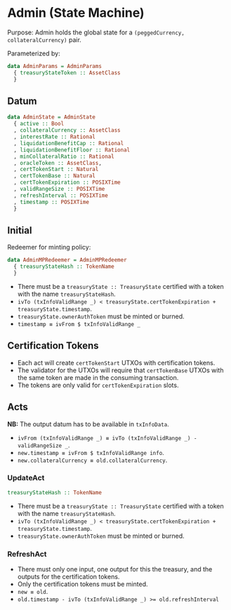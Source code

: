 # Admin (State Machine)

Purpose: Admin holds the global state for a `(peggedCurrency, collateralCurrency)` pair.

Parameterized by:
```haskell
data AdminParams = AdminParams
  { treasuryStateToken :: AssetClass
  }
```

## Datum

```haskell
data AdminState = AdminState
  { active :: Bool
  , collateralCurrency :: AssetClass
  , interestRate :: Rational
  , liquidationBenefitCap :: Rational
  , liquidationBenefitFloor :: Rational
  , minCollateralRatio :: Rational
  , oracleToken :: AssetClass,
  , certTokenStart :: Natural
  , certTokenBase :: Natural
  , certTokenExpiration :: POSIXTime
  , validRangeSize :: POSIXTime
  , refreshInterval :: POSIXTime
  , timestamp :: POSIXTime
  }
```

## Initial

Redeemer for minting policy:
```haskell
data AdminMPRedeemer = AdminMPRedeemer
  { treasuryStateHash :: TokenName
  }
```

- There must be a `treasuryState :: TreasuryState` certified with
  a token with the name `treasuryStateHash`.
- `ivTo (txInfoValidRange _) < treasuryState.certTokenExpiration + treasuryState.timestamp`.
- `treasuryState.ownerAuthToken` must be minted or burned.
- `timestamp ≡ ivFrom $ txInfoValidRange _`

## Certification Tokens

- Each act will create `certTokenStart` UTXOs with certification tokens.
- The validator for the UTXOs will require that `certTokenBase` UTXOs with the same
  token are made in the consuming transaction.
- The tokens are only valid for `certTokenExpiration` slots.

## Acts

**NB:** The output datum has to be available in `txInfoData`.

- `ivFrom (txInfoValidRange _) ≡ ivTo (txInfoValidRange _) - validRangeSize _`.
- `new.timestamp ≡ ivFrom $ txInfoValidRange info`.
- `new.collateralCurrency ≡ old.collateralCurrency`. 

### UpdateAct

```haskell
treasuryStateHash :: TokenName
```

- There must be a `treasuryState :: TreasuryState` certified with
  a token with the name `treasuryStateHash`.
- `ivTo (txInfoValidRange _) < treasuryState.certTokenExpiration + treasuryState.timestamp`.
- `treasuryState.ownerAuthToken` must be minted or burned.

### RefreshAct

- There must only one input, one output for this the treasury, and the outputs
  for the certification tokens.
- Only the certification tokens must be minted.
- `new ≡ old`.
- `old.timestamp - ivTo (txInfoValidRange _) >= old.refreshInterval`
